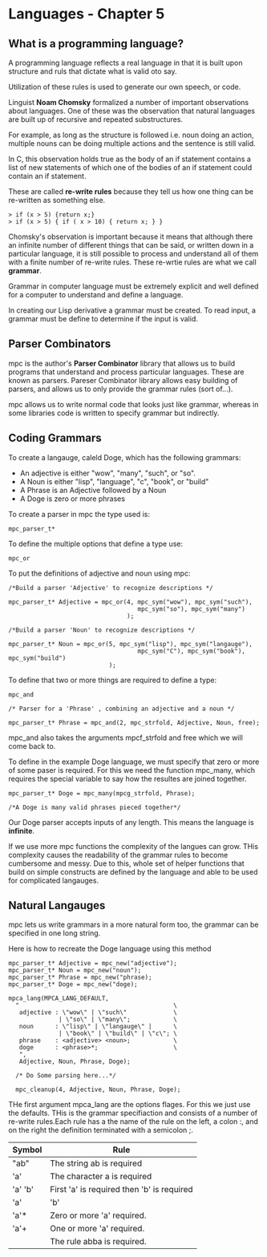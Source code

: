 # Languages - Chapter 5

## What is a programming language?

A programming language reflects a real language in that it is built upon structure and ruls that dictate what is valid oto say.

Utilization of these rules is used to generate our own speech, or code.

Linguist **Noam Chomsky** formalized a number of important observations about languages.
One of these was the observation that natural languages are built up of recursive and repeated substructures. 

For example, as long as the structure is followed i.e. noun doing an action, multiple nouns can be doing multiple actions and the sentence is still valid.

In C, this observation holds true as the body of an if statement contains a list of new statements of which one of the bodies of an if statement could contain an if statement.

These are called **re-write rules** because they tell us how one thing can be re-written as something else.

    > if (x > 5) {return x;}
    > if (x > 5) { if ( x > 10) { return x; } }

Chomsky's observation is important because it means that although there an infinite number of different things that can be said, or written down in a particular language, it is still possible to process and understand all of them with a finite number of re-write rules. These re-wrtie rules are what we call __**grammar**__.

Grammar in computer language must be extremely explicit and well defined for a computer to understand and define a language.

In creating our Lisp derivative a grammar must be created. To read input, a grammar must be define to determine if the input is valid. 

## Parser Combinators

mpc is the author's __Parser Combinator__ library that allows us to build programs that understand and process particular languages. These are known as parsers. Pareser Combinator library allows easy building of parsers, and allows us to only provide the grammar rules (sort of...).

mpc allows us to write normal code that looks just like grammar, whereas in some libraries code is written to specify grammar but indirectly.

## Coding Grammars
To create a langauge, caleld Doge, which has the following grammars:

* An adjective is either "wow", "many", "such", or "so".
* A Noun is either "lisp", "language", "c", "book", or "build"
* A Phrase is an Adjective followed by a Noun
* A Doge is zero or more phrases

To create a parser in mpc the type used is:

    mpc_parser_t*
To define the multiple options that define a type use:

    mpc_or

To put the definitions of adjective and noun using mpc:

    /*Build a parser 'Adjective' to recognize descriptions */
    
    mpc_parser_t* Adjective = mpc_or(4, mpc_sym("wow"), mpc_sym("such"), 
                                        mpc_sym("so"), mpc_sym("many")
                                     );
                                        
    /*Build a parser 'Noun' to recognize descriptions */
    
    mpc_parser_t* Noun = mpc_or(5, mpc_sym("lisp"), mpc_sym("langauge"), 
                                        mpc_sym("C"), mpc_sym("book"), mpc_sym("build")
                                );
    
To define that two or more things are required to define a type:

    mpc_and
    
    /* Parser for a 'Phrase' , combining an adjective and a noun */
    
    mpc_parser_t* Phrase = mpc_and(2, mpc_strfold, Adjective, Noun, free);

mpc_and also takes the arguments mpcf_strfold and free which we will come back to.

To define in the example Doge language, we must specify that zero or more of some paser is required. For this we need the function mpc_many, which requires the special variable to say how the resultes are joined together.

    mpc_parser_t* Doge = mpc_many(mpcg_strfold, Phrase);
    
    /*A Doge is many valid phrases pieced together*/
  
  Our Doge parser accepts inputs of any length. This means the language is __infinite__.
  
If we use more mpc functions the complexity of the langues can grow. THis complexity causes the readability of the grammar rules to become cumbersome and messy. Due to this, whole set of helper functions that build on simple constructs are defined by the language and able to be used for complicated langauges. 
  
## Natural Langauges

mpc lets us write grammars in a more natural form too, the grammar can be specified in one long string.

Here is how to recreate the Doge language using this method

    mpc_parser_t* Adjective = mpc_new("adjective");
    mpc_parser_t* Noun = mpc_new("noun");
    mpc_parser_t* Phrase = mpc_new("phrase);
    mpc_parser_t* Doge = mpc_new("doge);
    
    mpca_lang(MPCA_LANG_DEFAULT,
      "                                           \
       adjective : \"wow\" | \"such\"             \
                  | \"so\" | \"many\";            \
       noun      : \"lisp\" | \"langauge\" |      \
                  | \"book\" | \"build\" | \"c\"; \
       phrase    : <adjective> <noun>;            \
       doge      : <phrase>*;                     \
       ",
       Adjective, Noun, Phrase, Doge);
       
      /* Do Some parsing here...*/
      
      mpc_cleanup(4, Adjective, Noun, Phrase, Doge);
      

THe first argument mpca_lang are the options flages. For this we just use the defaults. THis is the grammar specifiaction and consists of a number of re-write rules.Each rule has a the name of the rule on the left, a colon :, and on the right the definition terminated with a semicolon ;.

Symbol | Rule
-------|-------
"ab"   | The string ab is required
'a'    | The character a is required
'a' 'b'| First 'a' is required then 'b' is required
'a' | 'b' | Either 'a' or 'b' is required
'a'*   | Zero or more 'a' required.
'a'+   | One or more 'a' required.
<abba>  | The rule abba is required.

